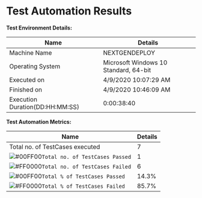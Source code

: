# Test Automation Results

**Test Environment Details:**

  Name | Details
------------ | -------------
Machine Name | NEXTGENDEPLOY
Operating System | Microsoft Windows 10 Standard, 64-bit
Executed on   | 4/9/2020 10:07:29 AM
Finished on  | 4/9/2020 10:46:09 AM
Execution Duration(DD:HH:MM:SS) |  0:00:38:40 


**Test Automation Metrics:**

  Name | Details
------------ | -------------
Total no. of TestCases executed  | 7
![#00FF00](https://placehold.it/15/00FF00/000000?text=+)`Total no. of TestCases Passed` | 1
![#FF0000](https://placehold.it/15/FF0000/000000?text=+)`Total no. of TestCases Failed`   | 6
![#00FF00](https://placehold.it/15/00FF00/000000?text=+)`Total % of TestCases Passed`  | 14.3%
![#FF0000](https://placehold.it/15/FF0000/000000?text=+)`Total % of TestCases Failed` |  85.7%

